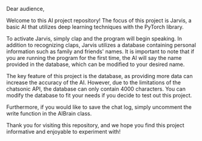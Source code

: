 Dear audience,

Welcome to this AI project repository! The focus of this project is Jarvis, a basic AI that utilizes deep learning techniques with the PyTorch library.

To activate Jarvis, simply clap and the program will begin speaking. In addition to recognizing claps, Jarvis utilizes a database containing personal information such as family and friends' names. It is important to note that if you are running the program for the first time, the AI will say the name provided in the database, which can be modified to your desired name.

The key feature of this project is the database, as providing more data can increase the accuracy of the AI. However, due to the limitations of the chatsonic API, the database can only contain 4000 characters. You can modify the database to fit your needs if you decide to test out this project.

Furthermore, if you would like to save the chat log, simply uncomment the write function in the AIBrain class.

Thank you for visiting this repository, and we hope you find this project informative and enjoyable to experiment with!

